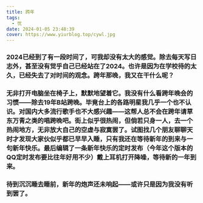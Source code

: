 ```yaml
---
title: 跨年
tags:
  - 忧
date: 2024-01-05 23:48:39
cover: https://www.yiurblog.top/cywl.jpg
---
```

### 2024已经到了有一段时间了，可我却没有太大的感觉。除去每天写日志外，甚至没有觉乎自己已经站在了2024。也许是因为在学校待的太久，已经失去了对时间的观念。跨年那晚，我又在干什么呢？

### 无非打开电脑坐在椅子上，默默地望着它。我没有什么看跨年晚会的习惯——除去19年B站跨晚。毕竟台上的各路明星我几乎一个也不认识。对国内大多流行歌手也不大感兴趣——这帮人总不会在跨年请草东万青之类的唱跨晚吧。街上似乎很热闹，但倘若只身一人，去一个热闹地方，无非放大自己的空虚与寂寞罢了。试图找几个朋友聊聊天时才发现大家伙似乎都已早早入睡，只有我还在等待新年的到来与一句新年快乐。最后编辑了一条新年快乐的定时发布（今年这个版本的QQ定时发布要比往年好用不少）戴上耳机打开降噪，等待新的一年到来。

### 待到沉沉睡去睡前，新年的炮声还未响起——或许只是因为我没有听到罢了。
